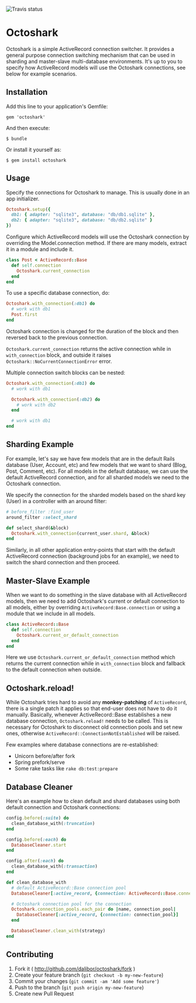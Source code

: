 ![Travis status](https://travis-ci.org/dalibor/octoshark.png)

# Octoshark

Octoshark is a simple ActiveRecord connection switcher. It provides a general purpose connection switching mechanism that can be used in sharding and master-slave multi-database environments. It's up to you to specify how ActiveRecord models will use the Octoshark connections, see below for example scenarios.


## Installation

Add this line to your application's Gemfile:

```
gem 'octoshark'
```

And then execute:

```
$ bundle
```

Or install it yourself as:

```
$ gem install octoshark
```


## Usage

Specify the connections for Octoshark to manage. This is usually done in an app initializer.

```ruby
Octoshark.setup({
  db1: { adapter: "sqlite3", database: "db/db1.sqlite" },
  db2: { adapter: "sqlite3", database: "db/db2.sqlite" }
})
```

Configure which ActiveRecord models will use the Octoshark connection by overriding the Model.connection method. If there are many models, extract it in a module and include it.

```ruby
class Post < ActiveRecord::Base
  def self.connection
    Octoshark.current_connection
  end
end
```

To use a specific database connection, do:

```ruby
Octoshark.with_connection(:db1) do
  # work with db1
  Post.first
end
```

Octoshark connection is changed for the duration of the block and then reversed back to the previous connection.

`Octoshark.current_connection` returns the active connection while in `with_connection` block, and outside it raises `Octoshark::NoCurrentConnectionError` error.

Multiple connection switch blocks can be nested:

```ruby
Octoshark.with_connection(:db1) do
  # work with db1

  Octoshark.with_connection(:db2) do
    # work with db2
  end

  # work with db1
end
```


## Sharding Example

For example, let's say we have few models that are in the default Rails database (User, Account, etc) and few models that we want to shard (Blog, Post, Comment, etc). For all models in the default database, we can use the default ActiveRecord connection, and for all sharded models we need to the Octoshark connection.

We specify the connection for the sharded models based on the shard key (User) in a controller with an around filter:

```ruby
# before_filter :find_user
around_filter :select_shard

def select_shard(&block)
  Octoshark.with_connection(current_user.shard, &block)
end
```

Similarly, in all other application entry-points that start with the default ActiveRecord connection (background jobs for an example), we need to switch the shard connection and then proceed.


## Master-Slave Example

When we want to do something in the slave database with all ActiveRecord models, then we need to add Octoshark's current or default connection to all models, either by overriding `ActiveRecord:Base.connection` or using a module that we include in all models.

```ruby
class ActiveRecord::Base
  def self.connection
    Octoshark.current_or_default_connection
  end
end
```

Here we use `Octoshark.current_or_default_connection` method which returns the current connection while in `with_connection` block and fallback to the default connection when outside.


## Octoshark.reload!

While Octoshark tries hard to avoid any **monkey-patching** of `ActiveRecord`, there is a single patch it applies so that end-user does not have to do it manually. Basically, whenever ActiveRecord::Base establishes a new database connection, `Octoshark.reload!` needs to be called. This is necessary for Octoshark to disconnect old connection pools and set new ones, otherwise `ActiveRecord::ConnectionNotEstablished` will be raised.

Few examples where database connections are re-established:

* Unicorn before/after fork
* Spring prefork/serve
* Some rake tasks like `rake db:test:prepare`


## Database Cleaner

Here's an example how to clean default and shard databases using both default connection and Octoshark connections:

```ruby
config.before(:suite) do
  clean_database_with(:truncation)
end

config.before(:each) do
  DatabaseCleaner.start
end

config.after(:each) do
  clean_database_with(:transaction)
end

def clean_database_with
  # default ActiveRecord::Base connection pool
  DatabaseCleaner[:active_record, {connection: ActiveRecord::Base.connection_pool}]

  # Octoshark connection pool for the connection
  Octoshark.connection_pools.each_pair do |name, connection_pool|
    DatabaseCleaner[:active_record, {connection: connection_pool}]
  end

  DatabaseCleaner.clean_with(strategy)
end
```

## Contributing

1. Fork it ( http://github.com/dalibor/octoshark/fork )
2. Create your feature branch (`git checkout -b my-new-feature`)
3. Commit your changes (`git commit -am 'Add some feature'`)
4. Push to the branch (`git push origin my-new-feature`)
5. Create new Pull Request
